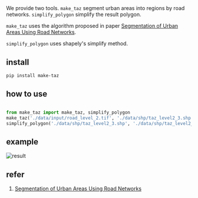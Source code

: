 

## 

We provide two tools. `make_taz` segment urban areas into regions by road networks.
`simplify_polygon` simplify the result polygon.

`make_taz` uses the algorithm proposed in paper [Segmentation of Urban Areas Using Road Networks](https://www.microsoft.com/en-us/research/publication/segmentation-of-urban-areas-using-road-networks/).

`simplify_polygon` uses shapely's simplify method.

## install

```
pip install make-taz

```

## how to use

```python

from make_taz import make_taz, simplify_polygon
make_taz('./data/input/road_level_2.tif', './data/shp/taz_level2_3.shp')
simplify_polygon('./data/shp/taz_level2_3.shp', './data/shp/taz_level2_sim.shp', 30)

```

## example

![result](https://github.com/zhuang-hao-ming/make-taz/blob/master/images/segmentation_result.jpg)


## refer

1. [Segmentation of Urban Areas Using Road Networks](https://www.microsoft.com/en-us/research/publication/segmentation-of-urban-areas-using-road-networks/)

